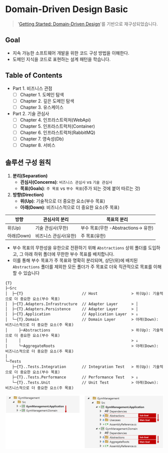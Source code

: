 # Domain-Driven Design Basic

> '[Getting Started: Domain-Driven Design](https://dometrain.com/course/getting-started-domain-driven-design-ddd/?ref=dometrain-github&promo=getting-started-domain-driven-design)'를 기반으로 재구성되었습니다.

## Goal
- 지속 가능한 소프트웨어 개발을 위한 코드 구성 방법을 이해한다.
- 도메인 지식을 코드로 표현하는 설계 패턴을 학습니다.

## Table of Contents
- Part 1. 비즈니스 관점
  - [ ] Chapter 1. 도메인 탐색
  - [ ] Chapter 2. 깊은 도메인 탐색
  - [ ] Chapter 3. 유스케이스
- Part 2. 기술 관심사
  - [ ] Chapter 4. 인프라스트럭처(WebApi)
  - [ ] Chapter 5. 인프라스트럭처(Container)
  - [ ] Chapter 6. 인프라스트럭처(RabbitMQ)
  - [ ] Chapter 7. 영속성(Db)
  - [ ] Chapter 8. 서비스

## 솔루션 구성 원칙

1. **분리(Separation)**
   - **괸심사(Concerns)**: `비즈니스 관심사` vs `기술 관심사`
   - **목표(Goals)**: `주 목표` vs `부수 목표`(주가 되는 것에 붙어 따르는 것)
1. **방향(Direction)**
   - **위(Up)**: 기술적으로 더 중요한 요소(부수 목표)
   - **아래(Down)**: 비즈니스적으로 더 중요한 요소(주 목표)  

| 방향  | 관심사의 분리 | 목표의 분리                         |
| --- | --- | --- |
| 위(Up)      | 기술 관심사(무한)   | 부수 목표(무한 -Abstractions-> 유한)   |
| 아래(Down)  | 비즈니스 관심사(유한)    | 주 목표(유한)     |

- 부수 목표의 무한성을 유한으로 전환하기 위해 `Abstractions` 상위 폴더를 도입하고, 그 아래 하위 폴더에 무한한 부수 목표를 배치합니다.
- 이를 통해 부수 목표가 주 목표와 명확히 분리되며, 상단(위)에 배치된 `Abstractions` 폴더를 제외한 모든 폴더가 주 목표로 더욱 직관적으로 목표를 이해할 수 있습니다

```
{T}
├─Src
│  ├─{T}                          // Host               > 위(Up): 기술적으로 더 중요한 요소(부수 목표)
│  ├─{T}.Adapters.Infrastructure  // Adapter Layer      > │
│  ├─{T}.Adapters.Persistence     // Adapter Layer      > │
│  ├─{T}.Application              // Application Layer  > ↓
│  └─{T}.Domain                   // Domain Layer       > 아래(Down): 비즈니스적으로 더 중요한 요소(주 목표)
│     ├─Abstractions                                    > 위(Up): 기술적으로 더 중요한 요소(부수 목표)
│     │                                                 > ↓
│     └─AggregateRoots                                  > 아래(Down): 비즈니스적으로 더 중요한 요소(주 목표)
│
└─Tests
   ├─{T}..Tests.Integration       // Integration Test   > 위(Up): 기술적으로 더 중요한 요소(부수 목표)
   ├─{T}..Tests.Performance       // Performance Test   > ↓
   └─{T}..Tests.Unit              // Unit Test          > 아래(Down): 비즈니스적으로 더 중요한 요소(주 목표)
```

![](./.images/SolutionDesignExample.png)
